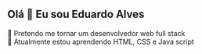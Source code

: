 ## Olá 👋 Eu sou Eduardo Alves
🌱 Pretendo me tornar um desenvolvedor web full stack<br>
🔭 Atualmente estou aprendendo HTML, CSS e Java script

<!--
**EduardoAlves2/EduardoAlves2** is a ✨ _special_ ✨ repository because its `README.md` (this file) appears on your GitHub profile.

Here are some ideas to get you started:

 🔭 Atualmente estou aprendendo HTML, CSS e Java script
- 🌱 I’m currently learning ...
- 👯 I’m looking to collaborate on ...
- 🤔 I’m looking for help with ...
- 💬 Ask me about ...
- 📫 How to reach me: ...
- 😄 Pronouns: ...
- ⚡ Fun fact: ...
-->
